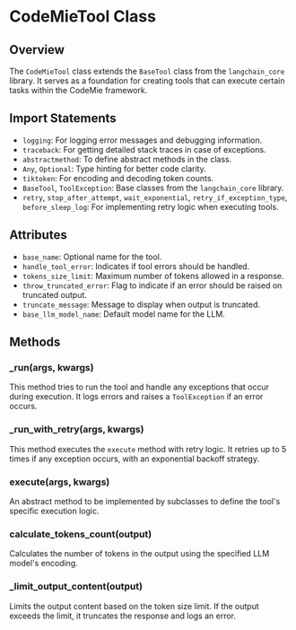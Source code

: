 # CodeMieTool Class

## Overview
The `CodeMieTool` class extends the `BaseTool` class from the `langchain_core` library. It serves as a foundation for creating tools that can execute certain tasks within the CodeMie framework.

## Import Statements
- `logging`: For logging error messages and debugging information.
- `traceback`: For getting detailed stack traces in case of exceptions.
- `abstractmethod`: To define abstract methods in the class.
- `Any`, `Optional`: Type hinting for better code clarity.
- `tiktoken`: For encoding and decoding token counts.
- `BaseTool`, `ToolException`: Base classes from the `langchain_core` library.
- `retry`, `stop_after_attempt`, `wait_exponential`, `retry_if_exception_type`, `before_sleep_log`: For implementing retry logic when executing tools.

## Attributes
- `base_name`: Optional name for the tool.
- `handle_tool_error`: Indicates if tool errors should be handled.
- `tokens_size_limit`: Maximum number of tokens allowed in a response.
- `throw_truncated_error`: Flag to indicate if an error should be raised on truncated output.
- `truncate_message`: Message to display when output is truncated.
- `base_llm_model_name`: Default model name for the LLM.

## Methods
### _run(args, kwargs)
This method tries to run the tool and handle any exceptions that occur during execution. It logs errors and raises a `ToolException` if an error occurs.

### _run_with_retry(args, kwargs)
This method executes the `execute` method with retry logic. It retries up to 5 times if any exception occurs, with an exponential backoff strategy.

### execute(args, kwargs)
An abstract method to be implemented by subclasses to define the tool's specific execution logic.

### calculate_tokens_count(output)
Calculates the number of tokens in the output using the specified LLM model's encoding.

### _limit_output_content(output)
Limits the output content based on the token size limit. If the output exceeds the limit, it truncates the response and logs an error.